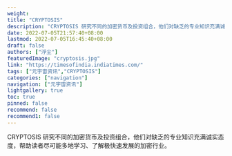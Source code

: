 ```yaml
---
weight: 
title: "CRYPTOSIS"
description: "CRYPTOSIS 研究不同的加密货币及投资组合，他们对缺乏的专业知识充满诚实态度，帮助读者尽可能多地学习、了解极快速发展的加密行业"
date: 2022-07-05T21:57:40+08:00
lastmod: 2022-07-05T16:45:40+08:00
draft: false
authors: ["浮尘"]
featuredImage: "cryptosis.jpg"
link: "https://timesofindia.indiatimes.com/"
tags: ["元宇宙资讯","CRYPTOSIS"]
categories: ["navigation"]
navigation: ["元宇宙资讯"]
lightgallery: true
toc: true
pinned: false
recommend: false
recommend1: false
---
```

CRYPTOSIS 研究不同的加密货币及投资组合，他们对缺乏的专业知识充满诚实态度，帮助读者尽可能多地学习、了解极快速发展的加密行业。